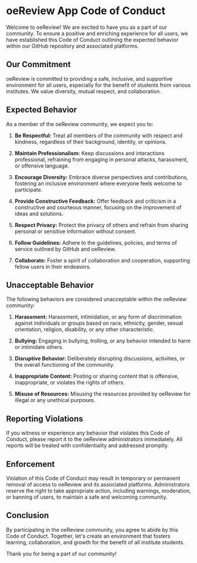 # oeReview App Code of Conduct

Welcome to oeReview! We are excited to have you as a part of our community. To ensure a positive and enriching experience for all users, we have established this Code of Conduct outlining the expected behavior within our GitHub repository and associated platforms. 

## Our Commitment

oeReview is committed to providing a safe, inclusive, and supportive environment for all users, especially for the benefit of students from various institutes. We value diversity, mutual respect, and collaboration.

## Expected Behavior

As a member of the oeReview community, we expect you to:

1. **Be Respectful:** Treat all members of the community with respect and kindness, regardless of their background, identity, or opinions.

2. **Maintain Professionalism:** Keep discussions and interactions professional, refraining from engaging in personal attacks, harassment, or offensive language.

3. **Encourage Diversity:** Embrace diverse perspectives and contributions, fostering an inclusive environment where everyone feels welcome to participate.

4. **Provide Constructive Feedback:** Offer feedback and criticism in a constructive and courteous manner, focusing on the improvement of ideas and solutions.

5. **Respect Privacy:** Protect the privacy of others and refrain from sharing personal or sensitive information without consent.

6. **Follow Guidelines:** Adhere to the guidelines, policies, and terms of service outlined by GitHub and oeReview.

7. **Collaborate:** Foster a spirit of collaboration and cooperation, supporting fellow users in their endeavors.

## Unacceptable Behavior

The following behaviors are considered unacceptable within the oeReview community:

1. **Harassment:** Harassment, intimidation, or any form of discrimination against individuals or groups based on race, ethnicity, gender, sexual orientation, religion, disability, or any other characteristic.

2. **Bullying:** Engaging in bullying, trolling, or any behavior intended to harm or intimidate others.

3. **Disruptive Behavior:** Deliberately disrupting discussions, activities, or the overall functioning of the community.

4. **Inappropriate Content:** Posting or sharing content that is offensive, inappropriate, or violates the rights of others.

5. **Misuse of Resources:** Misusing the resources provided by oeReview for illegal or any unethical purposes.

## Reporting Violations

If you witness or experience any behavior that violates this Code of Conduct, please report it to the oeReview administrators immediately. All reports will be treated with confidentiality and addressed promptly.

## Enforcement

Violation of this Code of Conduct may result in temporary or permanent removal of access to oeReview and its associated platforms. Administrators reserve the right to take appropriate action, including warnings, moderation, or banning of users, to maintain a safe and welcoming community.

## Conclusion

By participating in the oeReview community, you agree to abide by this Code of Conduct. Together, let's create an environment that fosters learning, collaboration, and growth for the benefit of all institute students.

Thank you for being a part of our community!
